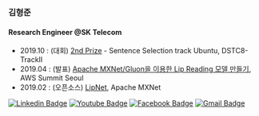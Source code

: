 ### 김형준

#### Research Engineer @SK Telecom

* 2019.10 : (대회) [2nd Prize](https://docs.google.com/spreadsheets/d/1GpJikalmFSb2EUVPdlM8g61pco8iqFgESFxlgMuMbGA/edit#gid=0) - Sentence Selection track Ubuntu, DSTC8-TrackII
* 2019.04 : (발표) [Apache MXNet/Gluon을 이용한 Lip Reading 모델 만들기](https://www.youtube.com/watch?v=W1IManfevqE), AWS Summit Seoul
* 2019.02 : (오픈소스) [LipNet](https://github.com/apache/incubator-mxnet/blob/master/example/gluon/lipnet/README.md), Apache MXNet

[![Linkedin Badge](https://img.shields.io/badge/-LinkedIn-blue?style=flat-square&logo=Linkedin&logoColor=white&link=https://www.linkedin.com/in/hyungjun-kim-77775297/)](https://www.linkedin.com/in/hyungjun-kim-77775297/) 
[![Youtube Badge](https://img.shields.io/badge/Youtube-ff0000?style=flat-square&logo=youtube&link=https://www.youtube.com/watch?v=W1IManfevqE)](https://www.youtube.com/watch?v=W1IManfevqE) 
[![Facebook Badge](https://img.shields.io/badge/-Facebook-1877f2?style=flat-square&logo=facebook&logoColor=white&link=https://web.facebook.com/hyungjun.kim.9887)](https://web.facebook.com/hyungjun.kim.9887) 
[![Gmail Badge](https://img.shields.io/badge/-Gmail-d14836?style=flat-square&logo=Gmail&logoColor=white&link=mailto:soeque1@gmail.com)](mailto:soeque1@gmail.com)
